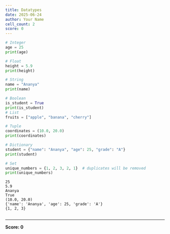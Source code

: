 ```yaml
---
title: Datatypes
date: 2025-06-24
author: Your Name
cell_count: 2
score: 0
---
```


```python
# Integer
age = 25
print(age)

# Float
height = 5.9
print(height)

# String
name = "Ananya"
print(name)

# Boolean
is_student = True
print(is_student)
# List
fruits = ["apple", "banana", "cherry"]

# Tuple
coordinates = (10.0, 20.0)
print(coordinates)

# Dictionary
student = {"name": "Ananya", "age": 25, "grade": "A"}
print(student)

# Set
unique_numbers = {1, 2, 3, 2, 1}  # duplicates will be removed
print(unique_numbers)
```

    25
    5.9
    Ananya
    True
    (10.0, 20.0)
    {'name': 'Ananya', 'age': 25, 'grade': 'A'}
    {1, 2, 3}
    


```python

```


---
**Score: 0**